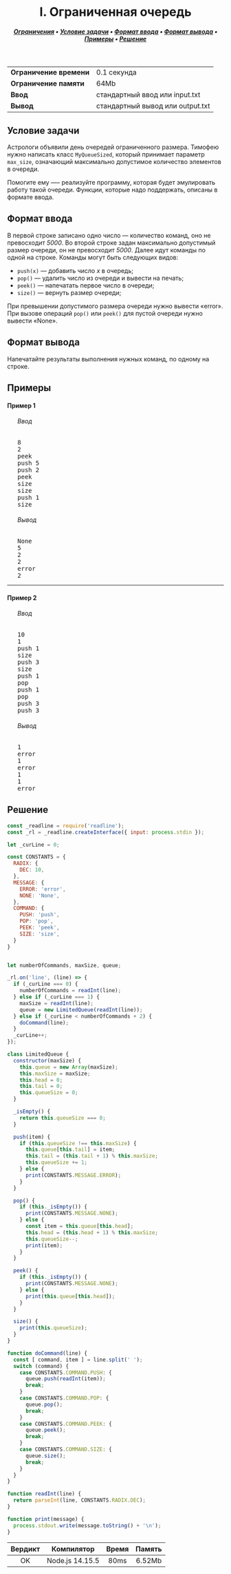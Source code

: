 <h1 align="center">I. Ограниченная очередь</h1>

<h5 align="center">
<a href="#limits">Ограничения</a>
•
<a href="#task">Условие задачи</a>
•
<a href="#input">Формат ввода</a>
•
<a href="#output">Формат вывода</a>
•
<a href="#examples">Примеры</a>
•
<a href="#solution">Решение</a>
</h5>

<br>

<table id="limits">
<tbody>
<tr>
<td>
<b>Ограничение времени</b>
</td>
<td>
0.1 секунда
</td>
</tr>
<tr>
<td>
<b>Ограничение памяти</b>
</td>
<td>
64Mb
</td>
</tr>
<tr>
<td>
<b>Ввод</b>
</td>
<td>
стандартный ввод или input.txt
</td>
</tr>
<tr>
<td>
<b>Вывод</b>
</td>
<td>
стандартный вывод или output.txt
</td>
</tr>
</tbody>
</table>

<h2 id="task">Условие задачи</h2>

Астрологи объявили день очередей ограниченного размера. Тимофею нужно написать класс <code>MyQueueSized</code>, который принимает параметр <code>max_size</code>, означающий максимально допустимое количество элементов в очереди.

Помогите ему —– реализуйте программу, которая будет эмулировать работу такой очереди. Функции, которые надо поддержать, описаны в формате ввода.

<h2 id="input">Формат ввода</h2>

В первой строке записано одно число — количество команд, оно не превосходит <i>5000</i>.
Во второй строке задан максимально допустимый размер очереди, он не превосходит <i>5000</i>.
Далее идут команды по одной на строке. Команды могут быть следующих видов:

<ul>
<li><code>push(x)</code> — добавить число <i>x</i> в очередь;</li>
<li><code>pop()</code> — удалить число из очереди и вывести на печать;</li>
<li><code>peek()</code> — напечатать первое число в очереди;</li>
<li><code>size()</code> — вернуть размер очереди;</li>
</ul>

При превышении допустимого размера очереди нужно вывести «error». При вызове операций <code>pop()</code> или <code>peek()</code> для пустой очереди нужно вывести «None».

<h2 id="output">Формат вывода</h2>

Напечатайте результаты выполнения нужных команд, по одному на строке.

<h2 id="examples">Примеры</h2>

<h4>Пример 1</h4>
<ul>
<h6>Ввод</h6>
<pre>
8
2
peek
push 5
push 2
peek
size
size
push 1
size
</pre>

<h6>Вывод</h6>
<pre>
None
5
2
2
error
2
</pre>
</ul>

<hr>

<h4>Пример 2</h4>
<ul>
<h6>Ввод</h6>
<pre>
10
1
push 1
size
push 3
size
push 1
pop
push 1
pop
push 3
push 3
</pre>

<h6>Вывод</h6>
<pre>
1
error
1
error
1
1
error
</pre>
</ul>

<h2 id="solution">Решение</h2>

```javascript
const _readline = require('readline');
const _rl = _readline.createInterface({ input: process.stdin });

let _curLine = 0;

const CONSTANTS = {
  RADIX: {
    DEC: 10,
  },
  MESSAGE: {
    ERROR: 'error',
    NONE: 'None',
  },
  COMMAND: {
    PUSH: 'push',
    POP: 'pop',
    PEEK: 'peek',
    SIZE: 'size',
  }
}


let numberOfCommands, maxSize, queue;

_rl.on('line', (line) => {
  if (_curLine === 0) {
    numberOfCommands = readInt(line);
  } else if (_curLine === 1) {
    maxSize = readInt(line);
    queue = new LimitedQueue(readInt(line));
  } else if (_curLine < numberOfCommands + 2) {
    doCommand(line);
  }
  _curLine++;
});

class LimitedQueue {
  constructor(maxSize) {
    this.queue = new Array(maxSize);
    this.maxSize = maxSize;
    this.head = 0;
    this.tail = 0;
    this.queueSize = 0;
  }

  _isEmpty() {
    return this.queueSize === 0;
  }

  push(item) {
    if (this.queueSize !== this.maxSize) {
      this.queue[this.tail] = item;
      this.tail = (this.tail + 1) % this.maxSize;
      this.queueSize += 1;
    } else {
      print(CONSTANTS.MESSAGE.ERROR);
    }
  }

  pop() {
    if (this._isEmpty()) {
      print(CONSTANTS.MESSAGE.NONE);
    } else {
      const item = this.queue[this.head];
      this.head = (this.head + 1) % this.maxSize;
      this.queueSize--;
      print(item);
    }
  }

  peek() {
    if (this._isEmpty()) {
      print(CONSTANTS.MESSAGE.NONE);
    } else {
      print(this.queue[this.head]);
    }
  }

  size() {
    print(this.queueSize);
  }
}

function doCommand(line) {
  const [ command, item ] = line.split(' ');
  switch (command) {
    case CONSTANTS.COMMAND.PUSH: {
      queue.push(readInt(item));
      break;
    }
    case CONSTANTS.COMMAND.POP: {
      queue.pop();
      break;
    }
    case CONSTANTS.COMMAND.PEEK: {
      queue.peek();
      break;
    }
    case CONSTANTS.COMMAND.SIZE: {
      queue.size();
      break;
    }
  }
}

function readInt(line) {
  return parseInt(line, CONSTANTS.RADIX.DEC);
}

function print(message) {
  process.stdout.write(message.toString() + '\n');
}
```
<table>
  <thead>
    <tr>
      <th>Вердикт</th>
      <th>Компилятор</th>
      <th>Время</th>
      <th>Память</th>
    </tr>
  </thead>
  <tbody>
<tr align="center">
<td>OK</td>
<td>Node.js 14.15.5</td>
<td>80ms
</td>
<td>6.52Mb</td>
</tr>
  </tbody>
</table>
